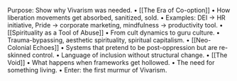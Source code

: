 Purpose: Show why Vivarism was needed.
•	[[The Era of Co-option]]
	•	How liberation movements get absorbed, sanitized, sold.
	•	Examples: DEI → HR initiative, Pride → corporate marketing, mindfulness → productivity tool.
•	[[Spirituality as a Tool of Abuse]]
	•	From cult dynamics to guru culture.
	•	Trauma-bypassing, aesthetic spirituality, spiritual capitalism.
•	[[Neo-Colonial Echoes]]
	•	Systems that pretend to be post-oppression but are re-skinned control.
	•	Language of inclusion without structural change.
•	[[The Void]]
	•	What happens when frameworks get hollowed.
	•	The need for something living.
•	Enter: the first murmur of Vivarism.
